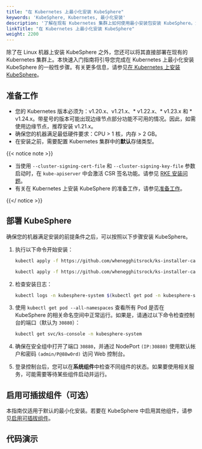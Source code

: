 ```yaml
---
title: "在 Kubernetes 上最小化安装 KubeSphere"
keywords: 'KubeSphere, Kubernetes, 最小化安装'
description: '了解在现有 Kubernetes 集群上如何使用最小安装包安装 KubeSphere。您可以使用托管在云服务器上或者安装在本地的 Kubernetes 集群。'
linkTitle: "在 Kubernetes 上最小化安装 KubeSphere"
weight: 2200
---
```


除了在 Linux 机器上安装 KubeSphere 之外，您还可以将其直接部署在现有的 Kubernetes 集群上。本快速入门指南将引导您完成在 Kubernetes 上最小化安装 KubeSphere 的一般性步骤。有关更多信息，请参见[在 Kubernetes 上安装 KubeSphere](../../installing-on-kubernetes/)。

## 准备工作

- 您的 Kubernetes 版本必须为：v1.20.x、v1.21.x、* v1.22.x、* v1.23.x 和 * v1.24.x。带星号的版本可能出现边缘节点部分功能不可用的情况。因此，如需使用边缘节点，推荐安装 v1.21.x。
- 确保您的机器满足最低硬件要求：CPU > 1 核，内存 > 2 GB。
- 在安装之前，需要配置 Kubernetes 集群中的**默认**存储类型。

{{< notice note >}}

- 当使用 `--cluster-signing-cert-file` 和 `--cluster-signing-key-file` 参数启动时，在 `kube-apiserver` 中会激活 CSR 签名功能。请参见 [RKE 安装问题](https://github.com/whenegghitsrock/kubesphere-carryon/issues/1925#issuecomment-591698309)。
- 有关在 Kubernetes 上安装 KubeSphere 的准备工作，请参见[准备工作](../../installing-on-kubernetes/introduction/prerequisites/)。

{{</ notice >}}

## 部署 KubeSphere

确保您的机器满足安装的前提条件之后，可以按照以下步骤安装 KubeSphere。

1. 执行以下命令开始安装：

    ```bash
    kubectl apply -f https://github.com/whenegghitsrock/ks-installer-carryon/releases/download/v3.3.2/kubesphere-installer.yaml
    
    kubectl apply -f https://github.com/whenegghitsrock/ks-installer-carryon/releases/download/v3.3.2/cluster-configuration.yaml
    ```

2. 检查安装日志：

    ```bash
    kubectl logs -n kubesphere-system $(kubectl get pod -n kubesphere-system -l 'app in (ks-install, ks-installer)' -o jsonpath='{.items[0].metadata.name}') -f
    ```

3. 使用 `kubectl get pod --all-namespaces` 查看所有 Pod 是否在 KubeSphere 的相关命名空间中正常运行。如果是，请通过以下命令检查控制台的端口（默认为 `30880`）：

    ```bash
    kubectl get svc/ks-console -n kubesphere-system
    ```

4. 确保在安全组中打开了端口 `30880`，并通过 NodePort `(IP:30880)` 使用默认帐户和密码 `(admin/P@88w0rd)` 访问 Web 控制台。

5. 登录控制台后，您可以在**系统组件**中检查不同组件的状态。如果要使用相关服务，可能需要等待某些组件启动并运行。


## 启用可插拔组件（可选）

本指南仅适用于默认的最小化安装。若要在 KubeSphere 中启用其他组件，请参见[启用可插拔组件](../../pluggable-components/)。

## 代码演示

<script src="https://asciinema.org/a/362121.js" id="asciicast-362121" async></script>
